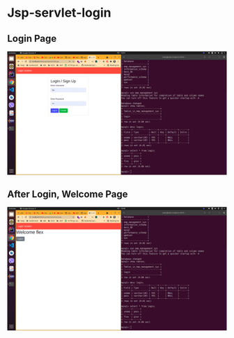 # Jsp-servlet-login

## Login Page
<img src="Images/login.png" width=600>

## After Login, Welcome Page
<img src="Images/welcome.png" width=600>
